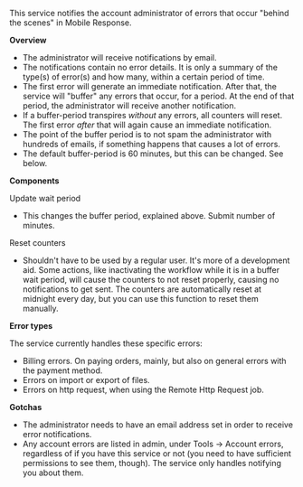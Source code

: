 This service notifies the account administrator of errors that occur "behind the scenes" in Mobile Response.

**Overview**

* The administrator will receive notifications by email.
* The notifications contain no error details. It is only a summary of the type(s) of error(s) and how many, within a certain period of time.
* The first error will generate an immediate notification. After that, the service will "buffer" any errors that occur, for a period. At the end of that period, the administrator will receive another notification.
* If a buffer-period transpires _without_ any errors, all counters will reset. The first error _after_ that will again cause an immediate notification.
* The point of the buffer period is to not spam the administrator with hundreds of emails, if something happens that causes a lot of errors.
* The default buffer-period is 60 minutes, but this can be changed. See below.

**Components**

Update wait period
* This changes the buffer period, explained above. Submit number of minutes.

Reset counters
* Shouldn't have to be used by a regular user. It's more of a development aid. Some actions, like inactivating the workflow while it is in a buffer wait period, will cause the counters to not reset properly, causing no notifications to get sent. The counters are automatically reset at midnight every day, but you can use this function to reset them manually.

**Error types**

The service currently handles these specific errors:

* Billing errors. On paying orders, mainly, but also on general errors with the payment method.
* Errors on import or export of files.
* Errors on http request, when using the Remote Http Request job.

**Gotchas**

* The administrator needs to have an email address set in order to receive error notifications.
* Any account errors are listed in admin, under Tools -> Account errors, regardless of if you have this service or not (you need to have sufficient permissions to see them, though). The service only handles notifying you about them.
